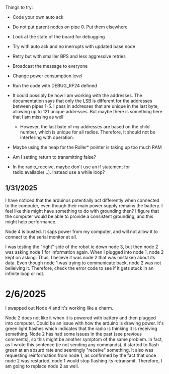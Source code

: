 Things to try:
- Code your own auto ack
- Do not put parent nodes on pipe 0. Put them elsewhere
- Look at the state of the board for debugging
- Try with auto ack and no inerrupts with updated base node
- Retry but with smalller BPS and less aggressive retries
- Broadcast the message to everyone
- Change power consumption level
- Run the code with DEBUG_RF24 defined

- It could possibly be how I am working with the addresses. The documentation says that only the LSB is different for the addresses between pipes 1-5. I pass in addresses that are unique in the last byte, allowing up to 121 unique addresses. But maybe there is something here that I am missing as well
  - However, the last byte of my addresses are based on the child number, which is unique for all radios. Therefore, it should not be interfering with operation.
- Maybe using the heap for the Roller* pointer is taking up too much RAM
  
- Am I setting return to transmitting false?
- In the radio_receive, maybe don't use an if statement for radio.available(...). Instead use a while loop?

## 1/31/2025
I have noticed that the arduinos potentially act differently when connected to the computer, even though their main power supply remains the battery. I feel like this might have something to do with grounding then? I figure that the computer would be able to provide a consistent grounding, and this might help performance.

Node 4 is busted. It saps power from my computer, and will not allow it to connect to the serial monitor at all.

I was testing the "right" side of the robot ie down node 3, but then node 2 was asking node 1 for information again. When I plugged into node 1, node 2 kept on asking. Thus, I believe it was node 2 that was mistaken about its data. Even though node 1 was trying to communicate back, node 2 was not belieiving it. Therefore, check the error code to see if it gets stuck in an infinite loop or not.

# 2/6/2025
I swapped out Node 4 and it's working like a charm.

Node 2 does not like it when it is powered with battery and then plugged into computer. Could be an issue with how the arduino is drawing power. It's green light flashes which indicates that the radio is thinking it is receiving something. Node 2 has had some issues in the past (see previous comments), so this might be another symptom of the same problem. In fact, as I wrote this sentence (ie not sending any commands), it started to flash green at an absurd rate and seemingly "receive" something. It also was requesting reinformation from node 1, as confirmed by the fact that once node 2 was restarted, node 1 would stop flashing its retransmit. Therefore, I am going to replace node 2 as well.